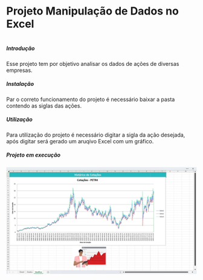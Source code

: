 # Projeto Manipulação de Dados no Excel <h1>

##### **Introdução** <h5>
Esse projeto tem por objetivo analisar os dados de ações de diversas empresas.

##### **Instalação** <h5>
Par o correto funcionamento do projeto é necessário baixar a pasta contendo as siglas das ações.

##### **Utilização** <h5>
Para utilização do projeto é necessário digitar a sigla da ação desejada, após digitar será gerado um aruqivo Excel
com um gráfico.

##### **Projeto em execução** <h5>
![Ação](./planilha.jpg)
